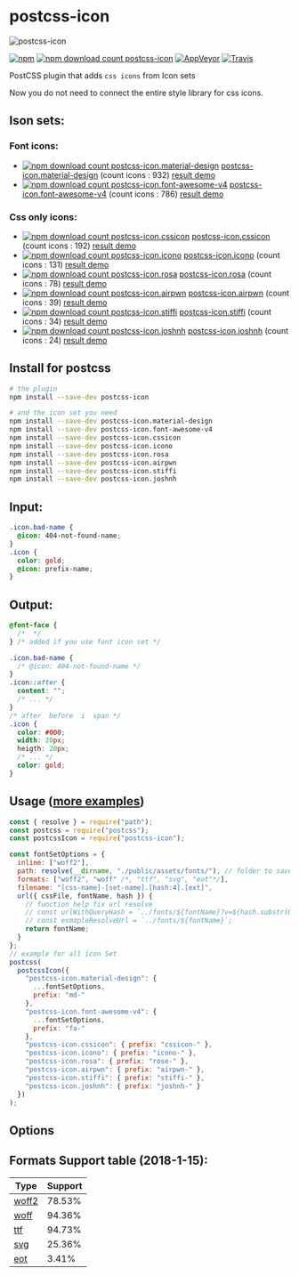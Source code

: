 # postcss-icon

![postcss-icon](https://raw.githubusercontent.com/retyui/postcss-icon/master/logo.png)

[![npm](https://img.shields.io/npm/v/postcss-icon.svg)](https://www.npmjs.com/package/postcss-icon)
[![npm download count postcss-icon](https://img.shields.io/npm/dm/postcss-icon.svg)](https://www.npmjs.com/package/postcss-icon)
[![AppVeyor](https://img.shields.io/appveyor/ci/retyui/postcss-icon.svg?label=windows)](https://ci.appveyor.com/project/retyui/postcss-icon)
[![Travis](https://img.shields.io/travis/retyui/postcss-icon.svg?label=unix)](https://travis-ci.org/retyui/postcss-icon)

PostCSS plugin that adds `css icons` from Icon sets

Now you do not need to connect the entire style library for css icons.

## Ison sets:

### Font icons:

- [![npm download count postcss-icon.material-design](https://img.shields.io/npm/dm/postcss-icon.material-design.svg)](https://www.npmjs.com/package/postcss-icon.material-design) [postcss-icon.material-design](https://github.com/retyui/postcss-icon.material-design) (count icons : 932) [result demo](https://retyui.github.io/postcss-icon/material-design/)
- [![npm download count postcss-icon.font-awesome-v4](https://img.shields.io/npm/dm/postcss-icon.font-awesome-v4.svg)](https://www.npmjs.com/package/postcss-icon.font-awesome-v4) [postcss-icon.font-awesome-v4](https://github.com/retyui/postcss-icon.font-awesome-v4) (count icons : 786) [result demo](https://retyui.github.io/postcss-icon/font-awesome-v4/)

### Css only icons:

- [![npm download count postcss-icon.cssicon](https://img.shields.io/npm/dm/postcss-icon.cssicon.svg)](https://www.npmjs.com/package/postcss-icon.cssicon) [postcss-icon.cssicon](https://github.com/retyui/postcss-icon.cssicon) (count icons : 192) [result demo](https://retyui.github.io/postcss-icon/cssicon/)
- [![npm download count postcss-icon.icono](https://img.shields.io/npm/dm/postcss-icon.icono.svg)](https://www.npmjs.com/package/postcss-icon.icono) [postcss-icon.icono](https://github.com/retyui/postcss-icon.icono) (count icons : 131) [result demo](https://retyui.github.io/postcss-icon/icono/)
- [![npm download count postcss-icon.rosa](https://img.shields.io/npm/dm/postcss-icon.rosa.svg)](https://www.npmjs.com/package/postcss-icon.rosa) [postcss-icon.rosa](https://github.com/retyui/postcss-icon.rosa) (count icons : 78) [result demo](https://retyui.github.io/postcss-icon/rosa/)
- [![npm download count postcss-icon.airpwn](https://img.shields.io/npm/dm/postcss-icon.airpwn.svg)](https://www.npmjs.com/package/postcss-icon.airpwn) [postcss-icon.airpwn](https://github.com/retyui/postcss-icon.airpwn) (count icons : 39) [result demo](https://retyui.github.io/postcss-icon/airpwn/)
- [![npm download count postcss-icon.stiffi](https://img.shields.io/npm/dm/postcss-icon.stiffi.svg)](https://www.npmjs.com/package/postcss-icon.stiffi) [postcss-icon.stiffi](https://github.com/retyui/postcss-icon.stiffi) (count icons : 34) [result demo](https://retyui.github.io/postcss-icon/stiffi/)
- [![npm download count postcss-icon.joshnh](https://img.shields.io/npm/dm/postcss-icon.joshnh.svg)](https://www.npmjs.com/package/postcss-icon.joshnh) [postcss-icon.joshnh](https://github.com/retyui/postcss-icon.joshnh) (count icons : 24) [result demo](https://retyui.github.io/postcss-icon/joshnh/)

## Install for postcss

```bash
# the plugin
npm install --save-dev postcss-icon

# and the icon set you need
npm install --save-dev postcss-icon.material-design
npm install --save-dev postcss-icon.font-awesome-v4
npm install --save-dev postcss-icon.cssicon
npm install --save-dev postcss-icon.icono
npm install --save-dev postcss-icon.rosa
npm install --save-dev postcss-icon.airpwn
npm install --save-dev postcss-icon.stiffi
npm install --save-dev postcss-icon.joshnh
```

## Input:

```css
.icon.bad-name {
  @icon: 404-not-found-name;
}
.icon {
  color: gold;
  @icon: prefix-name;
}
```

## Output:

```css
@font-face {
  /*  */
} /* added if you use font icon set */

.icon.bad-name {
  /* @icon: 404-not-found-name */
}
.icon::after {
  content: "";
  /* ... */
}
/* after  before  i  span */
.icon {
  color: #000;
  width: 20px;
  heigth: 20px;
  /* ... */
  color: gold;
}
```

## Usage ([more examples](https://github.com/retyui/postcss-icon/tree/master/example/))

```js
const { resolve } = require("path");
const postcss = require("postcss");
const postcssIcon = require("postcss-icon");

const fontSetOptions = {
  inline: ["woff2"],
  path: resolve(__dirname, "./public/assets/fonts/"), // folder to save all font files. Required absolute path!
  formats: ["woff2", "woff" /*, "ttf", "svg", "eot"*/],
  filename: "[css-name]-[set-name].[hash:4].[ext]",
  url({ cssFile, fontName, hash }) {
    // function help fix url resolve
    // const urlWithQueryHash = `../fonts/${fontName}?v=${hash.substr(0, 5)}`;
    // const exmapleResolveUrl = `../fonts/${fontName}`;
    return fontName;
  }
};
// example for all icon Set
postcss(
  postcssIcon({
    "postcss-icon.material-design": {
      ...fontSetOptions,
      prefix: "md-"
    },
    "postcss-icon.font-awesome-v4": {
      ...fontSetOptions,
      prefix: "fa-"
    },
    "postcss-icon.cssicon": { prefix: "cssicon-" },
    "postcss-icon.icono": { prefix: "icono-" },
    "postcss-icon.rosa": { prefix: "rose-" },
    "postcss-icon.airpwn": { prefix: "airpwn-" },
    "postcss-icon.stiffi": { prefix: "stiffi-" },
    "postcss-icon.joshnh": { prefix: "joshnh-" }
  })
);
```

## Options

## Formats Support table (2018-1-15):

| Type                                       | Support |
| ------------------------------------------ | ------- |
| [woff2](https://caniuse.com/#feat=woff2)   | 78.53%  |
| [woff](https://caniuse.com/#feat=woff)     | 94.36%  |
| [ttf](https://caniuse.com/#feat=ttf)       | 94.73%  |
| [svg](https://caniuse.com/#feat=svg-fonts) | 25.36%  |
| [eot](https://caniuse.com/#feat=eot)       | 3.41%   |
